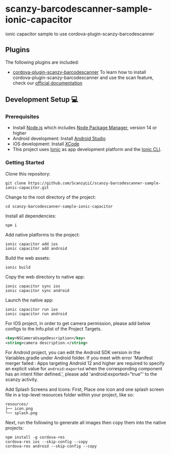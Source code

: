 # scanzy-barcodescanner-sample-ionic-capacitor
ionic capacitor sample to use cordova-plugin-scanzy-barcodescanner

## Plugins

The following plugins are included:

- [cordova-plugin-scanzy-barcodescanner](https://www.npmjs.com/package/cordova-plugin-scanzy-barcodescanner)
To learn how to install cordova-plugin-scanzy-barcodescanner and use the scan feature, check our [official documentation](https://developer.scanzy.com)

## Development Setup 💻

### Prerequisites

- Install [Node.js](https://nodejs.org) which includes [Node Package Manager](https://www.npmjs.com/get-npm), version 14 or higher
- Android development: Install [Android Studio](https://developer.android.com/studio)
- iOS development: Install [XCode](https://apps.apple.com/de/app/xcode/id497799835?mt=12)
- This project uses [Ionic](https://ionicframework.com/) as app development platform and the [Ionic CLI](https://ionicframework.com/docs/cli).

### Getting Started

Clone this repository:

```
git clone https://github.com/ScanzyLLC/scanzy-barcodescanner-sample-ionic-capacitor.git
```

Change to the root directory of the project:

```
cd scanzy-barcodescanner-sample-ionic-capacitor
```

Install all dependencies:

```
npm i
```

Add native platforms to the project:

```
ionic capacitor add ios
ionic capacitor add android
```

Build the web assets:

```
ionic build
```

Copy the web directory to native app:

```
ionic capacitor sync ios
ionic capacitor sync android
```

Launch the native app:

```
ionic capacitor run ios
ionic capacitor run android
```

For IOS project, in order to get camera permission, please add below configs to the Info.plist of the Project Targets.

```xml
<key>NSCameraUsageDescription</key>
<string>camera description.</string>
```

For Android project, you can edit the Android SDK version in the Variables.gradle under Android folder.
If you meet with error 'Manifest merger failed : Apps targeting Android 12 and higher are required to specify an explicit value for `android:exported` when the corresponding component has an intent filter defined.', please add 'android:exported="true"' to the scanzy activity.


Add Splash Screens and Icons:
First, Place one icon and one splash screen file in a top-level resources folder within your project, like so:
```
resources/
├── icon.png
└── splash.png
```
Next, run the following to generate all images then copy them into the native projects:
```
npm install -g cordova-res
cordova-res ios --skip-config --copy
cordova-res android --skip-config --copy
```